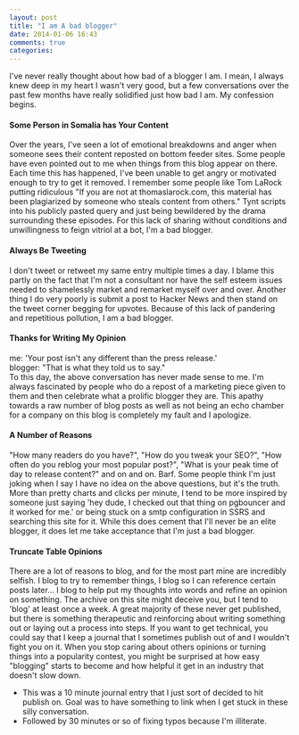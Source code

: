 ```yaml
---
layout: post
title: "I am A bad blogger"
date: 2014-01-06 16:43
comments: true
categories:
---
```

I've never really thought about how bad of a blogger I am. I mean, I always knew deep in my heart I wasn't very good, but a few conversations over the past few months have really solidified just how bad I am. My confession begins.

#### Some Person in Somalia has Your Content
Over the years, I've seen a lot of emotional breakdowns and anger when someone sees their content reposted on bottom feeder sites. Some people have even pointed out to me when things from this blog appear on there. Each time this has happened, I've been unable to get angry or motivated enough to try to get it removed. I remember some people like Tom LaRock putting ridiculous 
"If you are not at thomaslarock.com, this material has been plagiarized by someone who steals content from others." Tynt scripts into his publicly pasted query and just being bewildered by the drama surrounding these episodes. For this lack of sharing without conditions and unwillingness to feign vitriol at a bot, I'm a bad blogger.

#### Always Be Tweeting
I don't tweet or retweet my same entry multiple times a day. I blame this partly on the fact
that I'm not a consultant nor have the self esteem issues needed to shamelessly market and remarket myself over and over. Another thing I do very poorly is submit a post to Hacker News and then stand on the tweet corner begging for upvotes. Because of this lack of pandering and repetitious pollution, I am a bad blogger.

#### Thanks for Writing My Opinion
me: 'Your post isn't any different than the press release.'  
blogger: "That is what they told us to say."  
To this day, the above conversation has never made sense to me. I'm always fascinated by people who do a repost of a marketing piece given to them and then celebrate what a prolific blogger they are. This apathy towards a raw number of blog posts as well as not being an echo chamber for a company on this blog is completely my fault and I apologize.

#### A Number of Reasons
"How many readers do you have?", "How do you tweak your SEO?", "How often do you reblog your most popular post?", "What is your peak time of day to release content?" and on and on. Barf. Some people think I'm just joking when I say I have no idea on the above questions, but it's the truth. More than pretty charts and clicks per minute, I tend to be more inspired by someone just saying 'hey dude, I checked out that thing on pgbouncer and it worked for me.' or being stuck on a smtp configuration in SSRS and searching this site for it. While this does cement that I'll never be an elite blogger, it does let me take acceptance that I'm just a bad blogger.

#### Truncate Table Opinions
There are a lot of reasons to blog, and for the most part mine are incredibly selfish. I blog to try to remember things, I blog so I can reference certain posts later... I blog to help put my thoughts into words and refine an opinion on something. The archive on this site might deceive you, but I tend to 'blog' at least once a week. A great majority of these never get published, but there is something therapeutic and reinforcing about writing something out or laying out a process into steps. If you want to get technical, you could say that I keep a journal that I sometimes publish out of and I wouldn't fight you on it. When you stop caring about others opinions or turning things into a popularity contest, you might be surprised at how easy "blogging" starts to become and how helpful it get in an industry that doesn't slow down.

- This was a 10 minute journal entry that I just sort of decided to hit publish on. Goal was to have something to link when I get stuck in these silly conversation.
- Followed by 30 minutes or so of fixing typos because I'm illiterate.
